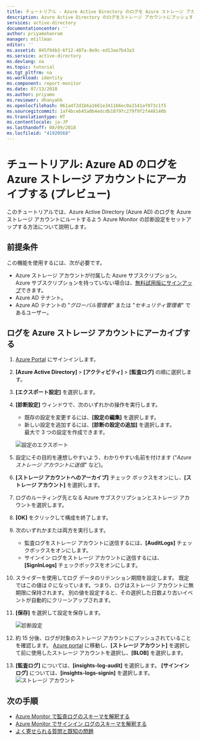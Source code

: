 ```yaml
---
title: チュートリアル - Azure Active Directory のログを Azure ストレージ アカウントにアーカイブする (プレビュー) | Microsoft Docs
description: Azure Active Directory のログをストレージ アカウントにプッシュするよう Azure 診断を設定する方法について説明します (プレビュー)
services: active-directory
documentationcenter: ''
author: priyamohanram
manager: mtillman
editor: ''
ms.assetid: 045f94b3-6f12-407a-8e9c-ed13ae7b43a3
ms.service: active-directory
ms.devlang: na
ms.topic: tutorial
ms.tgt_pltfrm: na
ms.workload: identity
ms.component: report-monitor
ms.date: 07/13/2018
ms.author: priyamo
ms.reviewer: dhanyahk
ms.openlocfilehash: 061a4f2d1b6a1661e341166ec0a1541af073c1f5
ms.sourcegitcommit: 1af4bceb45a0b4edcdb1079fc279f9f2f448140b
ms.translationtype: HT
ms.contentlocale: ja-JP
ms.lasthandoff: 08/09/2018
ms.locfileid: "41920568"
---
```

# <a name="tutorial-archive-azure-ad-logs-to-an-azure-storage-account-preview"></a>チュートリアル: Azure AD のログを Azure ストレージ アカウントにアーカイブする (プレビュー)

このチュートリアルでは、Azure Active Directory (Azure AD) のログを Azure ストレージ アカウントにルートするよう Azure Monitor の診断設定をセットアップする方法について説明します。

## <a name="prerequisites"></a>前提条件 

この機能を使用するには、次が必要です。

* Azure ストレージ アカウントが付属した Azure サブスクリプション。 Azure サブスクリプションを持っていない場合は、[無料試用版にサインアップ](https://azure.microsoft.com/free/)できます。
* Azure AD テナント。
* Azure AD テナントの "*グローバル管理者*" または "*セキュリティ管理者*" であるユーザー。

## <a name="archive-logs-to-an-azure-storage-account"></a>ログを Azure ストレージ アカウントにアーカイブする

1. [Azure Portal](https://portal.azure.com) にサインインします。 

2. **[Azure Active Directory]** > **[アクティビティ]** > **[監査ログ]** の順に選択します。 

3. **[エクスポート設定]** を選択します。 

4. **[診断設定]** ウィンドウで、次のいずれかの操作を実行します。
    * 既存の設定を変更するには、**[設定の編集]** を選択します。
    * 新しい設定を追加するには、**[診断の設定の追加]** を選択します。  
      最大で 3 つの設定を作成できます。 

    ![設定のエクスポート](./media/quickstart-azure-monitor-route-logs-to-storage-account/ExportSettings.png)

5. 設定にその目的を連想しやすいよう、わかりやすい名前を付けます ("*Azure ストレージ アカウントに送信*" など)。 

6. **[ストレージ アカウントへのアーカイブ]** チェック ボックスをオンにし、**[ストレージ アカウント]** を選択します。 

7. ログのルーティング先となる Azure サブスクリプションとストレージ アカウントを選択します。
 
8. **[OK]** をクリックして構成を終了します。

9. 次のいずれかまたは両方を実行します。
    * 監査ログをストレージ アカウントに送信するには、**[AuditLogs]** チェックボックスをオンにします。 
    * サインイン ログをストレージ アカウントに送信するには、**[SignInLogs]** チェックボックスをオンにします。

10. スライダーを使用してログ データのリテンション期間を設定します。 既定ではこの値は *0* になっています。つまり、ログはストレージ アカウントに無期限に保持されます。 別の値を設定すると、その選択した日数より古いイベントが自動的にクリーンアップされます。

11. **[保存]** を選択して設定を保存します。

    ![診断設定](./media/quickstart-azure-monitor-route-logs-to-storage-account/DiagnosticSettings.png)

12. 約 15 分後、ログが対象のストレージ アカウントにプッシュされていることを確認します。 [Azure portal](https://portal.azure.com) に移動し、**[ストレージ アカウント]** を選択して前に使用したストレージ アカウントを選択し、**[BLOB]** を選択します。 

13. **[監査ログ]** については、**[insights-log-audit]** を選択します。 **[サインイン ログ]** については、**[insights-logs-signin]** を選択します。
    ![ストレージ アカウント](./media/quickstart-azure-monitor-route-logs-to-storage-account/StorageAccount.png)

## <a name="next-steps"></a>次の手順

* [Azure Monitor で監査ログのスキーマを解釈する](reference-azure-monitor-audit-log-schema.md)
* [Azure Monitor でサインイン ログのスキーマを解釈する](reference-azure-monitor-sign-ins-log-schema.md)
* [よく寄せられる質問と既知の問題](overview-activity-logs-in-azure-monitor.md#frequently-asked-questions)
